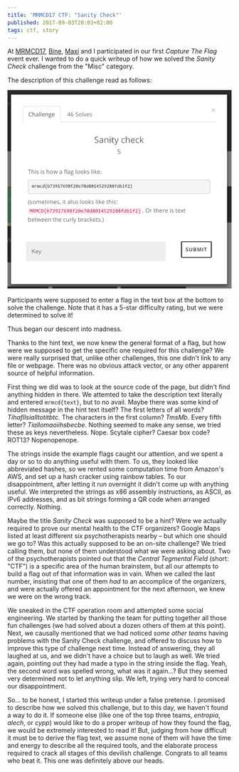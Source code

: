 ```yaml
---
title: 'MRMCD17 CTF: "Sanity Check"'
published: 2017-09-03T20:03+02:00
tags: ctf, story
---
```


At [MRMCD17](https://2017.mrmcd.net/), [Bine](http://bleeptrack.de/), [Maxi](http://robbi5.de/) and I participated in our first *Capture The Flag* event ever. I wanted to do a quick writeup of how we solved the *Sanity Check* challenge from the "Misc" category.

The description of this challenge read as follows:

![](description.png)

Participants were supposed to enter a flag in the text box at the bottom to solve the challenge. Note that it has a 5-star difficulty rating, but we were determined to solve it!

Thus began our descent into madness.

Thanks to the hint text, we now knew the general format of a flag, but how were we supposed to get the specific one required for this challenge? We were really surprised that, unlike other challenges, this one didn't link to any file or webpage. There was no obvious attack vector, or any other apparent source of helpful information.

First thing we did was to look at the source code of the page, but didn't find anything hidden in there. We attemted to take the description text literally and entered `mrmcd{text}`, but to no avail. Maybe there was some kind of hidden message in the hint text itself? The first letters of all words? *Tihafllsialltotitbtc*. The characters in the first column? *TmsMb*. Every fifth letter? *Tiallomaoiihsbecbe*. Nothing seemed to make any sense, we tried these as keys nevertheless. Nope. Scytale cipher? Caesar box code? ROT13? Nopenopenope.

The strings inside the example flags caught our attention, and we spent a day or so to do anything useful with them. To us, they looked like abbreviated hashes, so we rented some computation time from Amazon's AWS, and set up a hash cracker using rainbow tables. To our disappointment, after letting it run overnight it didn't come up with anything useful. We interpreted the strings as x86 assembly instructions, as ASCII, as IPv6 addresses, and as bit strings forming a QR code when arranged correctly. Nothing.

Maybe the title *Sanity Check* was supposed to be a hint? Were we actually required to prove our mental health to the CTF organizers? Google Maps listed at least different six psychotherapists nearby – but which one should we go to? Was this actually supposed to be an on-site challenge? We tried calling them, but none of them understood what we were asking about. Two of the psychotherapists pointed out that the *Central Tegmental Field* (short: "CTF") is a specific area of the human brainstem, but all our attempts to build a flag out of that information was in vain. When we called the last number, insisting that one of them *had* to an accomplice of the organizers, and were actually offered an appointment for the next afternoon, we knew we were on the wrong track.

We sneaked in the CTF operation room and attempted some social engineering. We started by thanking the team for putting together all those fun challenges (we had solved about a dozen others of them at this point). Next, we causally mentioned that we had noticed *some other teams* having problems with the Sanity Check challenge, and offered to discuss how to improve this type of challenge next time. Instead of answering, they all laughed at us, and we didn't have a choice but to laugh as well. We tried again, pointing out they had made a typo in the string inside the flag. Yeah, the second word was spelled wrong, what was it again...? But they seemed very determined not to let anything slip. We left, trying very hard to conceal our disappointment.

So... to be honest, I started this writeup under a false pretense. I promised to describe how we solved this challenge, but to this day, we haven't found a way to do it. If someone else (like one of the top three teams, *entropia*, *alech*, or *cypp*) would like to do a proper writeup of how they found the flag, we would be extremely interested to read it! But, judging from how difficult it must be to derive the flag text, we assume none of them will have the time and energy to describe all the required tools, and the elaborate process required to crack all stages of this devilish challenge. Congrats to all teams who beat it. This one was definitely above our heads.
